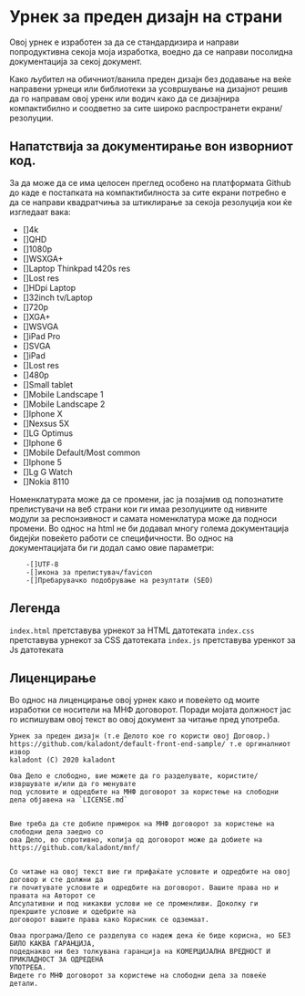 # Урнек за преден дизајн на страни
Овој урнек е изработен за да се стандардизира и направи попродуктивна секоја моја изработка, воедно да се направи посолидна документација за секој документ.

Како љубител на обичниот/ванила преден дизајн без додавање на веќе направени урнеци или библиотеки за усовршување на дизајнот решив да го направам овој уренк или водич како да се дизајнира компактибилно и соодветно за сите широко распространети екрани/резолуции. 

## Напатствија за документирање вон изворниот код.

За да може да се има целосен преглед особено на платформата Github до каде е постапката на компактибилноста за сите екрани потребно е да се направи квадратчиња за штиклирање за секоја резолуција кои ќе изгледаат вака:

- []4k
- []QHD
- []1080p
- []WSXGA+
- []Laptop Thinkpad t420s res
- []Lost res
- []HDpi Laptop
- []32inch tv/Laptop
- []720p
- []XGA+
- []WSVGA
- []iPad Pro
- []SVGA
- []iPad
- []Lost res
- []480p
- []Small tablet
- []Mobile Landscape 1
- []Mobile Landscape 2
- []Iphone X
- []Nexsus 5X
- []LG Optimus
- []Iphone 6
- []Mobile Default/Most common
- []Iphone 5
- []Lg G Watch
- []Nokia 8110

Номенклатурата може да се промени, јас ја позајмив од попознатите прелистувачи на веб страни кои ги имаа резолуциите од нивните модули за респонзивност и самата номенклатура може да подноси промени. Во однос на html не би додавал многу голема документација бидејќи повеќето работи се специфичности.
Во однос на документацијата би ги додал само овие параметри:

```
	-[]UTF-8 
	-[]икона за прелистувач/favicon
	-[]Пребарувачко подобрување на резултати (SEO)

```
## Легенда
`index.html` претставува урнекот за HTML датотеката
`index.css` претставува урнекот за CSS датотеката 
`index.js` претставува уренкот за Js датотеката


## Лиценцирање 
Во однос на лиценцирање овој урнек како и повеќето од моите изработки се носители на МНФ договорот. Поради мојата должност јас го испишувам овој текст во овој документ за читање пред употреба.


	Урнек за преден дизајн (т.е Делото кое го користи овој Договор.)
	https://github.com/kaladont/default-front-end-sample/ т.е оргиналниот извор
	kaladont (C) 2020 kaladont

	Ова Дело е слободно, вие можете да го разделувате, користите/извршувате и/или да го менувате
	под условите и одредбите на МНФ договорот за користење на слободни дела објавена на `LICENSE.md`
	
	
	Вие треба да сте добиле примерок на МНФ договорот за користење на слободни дела заедно со
	ова Дело, во спротивно, копија од договорот може да добиете на https://github.com/kaladont/mnf/

	
	Со читање на овој текст вие ги прифаќате условите и одредбите на овој договор и сте должни да 
	ги почитувате условите и одредбите на договорот. Вашите права но и правата на Авторот се 
	Апсулативни и под никакви услови не се променливи. Доколку ги прекршите условие и одебрите на
	договорот вашите права како Корисник се одземаат.

	Оваа програма/Дело се разделува со надеж дека ќе биде корисна, но БЕЗ БИЛО КАКВА ГАРАНЦИЈА,
	подеднакво ни без толкувана гаранција на КОМЕРЦИЈАЛНА ВРЕДНОСТ И ПРИКЛАДНОСТ ЗА ОДРЕДЕНА
	УПОТРЕБА.
	Видете го МНФ договорот за користење на слободни дела за повеќе детали.

